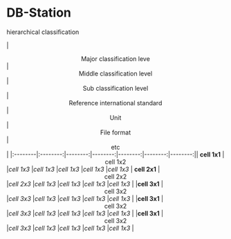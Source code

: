 # DB-Station

hierarchical classification 

|  <center>Major classification leve</center> |  <center>Middle classification level</center> |  <center>Sub classification level</center> |<center>Reference international standard</center> |<center>Unit</center> |<center>File format</center> |<center>etc</center> |
|:--------|:--------:|--------:|--------:|--------:|--------:|--------:||
**cell 1x1** | <center>cell 1x2 </center> |*cell 1x3* |*cell 1x3* |*cell 1x3* |*cell 1x3* |*cell 1x3* |
**cell 2x1** | <center>cell 2x2 </center> |*cell 2x3* |*cell 1x3* |*cell 1x3* |*cell 1x3* |*cell 1x3* |
|**cell 3x1** | <center>cell 3x2 </center> |*cell 3x3* |*cell 1x3* |*cell 1x3* |*cell 1x3* |*cell 1x3* |
|**cell 3x1** | <center>cell 3x2 </center> |*cell 3x3* |*cell 1x3* |*cell 1x3* |*cell 1x3* |*cell 1x3* |
|**cell 3x1** | <center>cell 3x2 </center> |*cell 3x3* |*cell 1x3* |*cell 1x3* |*cell 1x3* |*cell 1x3* |


